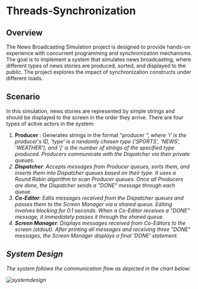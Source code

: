 # Threads-Synchronization
## Overview
The News Broadcasting Simulation project is designed to provide hands-on experience with concurrent programming and synchronization mechanisms. The goal is to implement a system that simulates news broadcasting, where different types of news stories are produced, sorted, and displayed to the public. The project explores the impact of synchronization constructs under different loads.
## Scenario
In this simulation, news stories are represented by simple strings and should be displayed to the screen in the order they arrive. There are four types of active actors in the system:

1. __Producer__ : Generates strings in the format "producer <i> <type> <j>", where 'i' is the producer's ID, 'type' is a randomly chosen type ('SPORTS', 'NEWS', 'WEATHER'), and 'j' is the number of strings of the specified type produced. Producers communicate with the Dispatcher via their private queues.
2. __Dispatcher__: Accepts messages from Producer queues, sorts them, and inserts them into Dispatcher queues based on their type. It uses a Round Robin algorithm to scan Producer queues. Once all Producers are done, the Dispatcher sends a "DONE" message through each queue.
3. __Co-Editor__: Edits messages received from the Dispatcher queues and passes them to the Screen Manager via a shared queue. Editing involves blocking for 0.1 seconds. When a Co-Editor receives a "DONE" message, it immediately passes it through the shared queue.
4. __Screen Manager__: Displays messages received from Co-Editors to the screen (stdout). After printing all messages and receiving three "DONE" messages, the Screen Manager displays a final 'DONE' statement.

## System Design
The system follows the communication flow as depicted in the chart below:

![systemdesign](https://github.com/lidormoryosef/Threads-Synchronization/assets/118112616/fb7f008b-4334-42aa-8c4d-42c28ebc529d)
